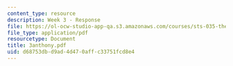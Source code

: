 ```yaml
---
content_type: resource
description: Week 3 - Response
file: https://ol-ocw-studio-app-qa.s3.amazonaws.com/courses/sts-035-the-history-of-computing-spring-2004/d68753dbd9ad4d470affc33751fcd8e4_3anthony.pdf
file_type: application/pdf
resourcetype: Document
title: 3anthony.pdf
uid: d68753db-d9ad-4d47-0aff-c33751fcd8e4
---
```

